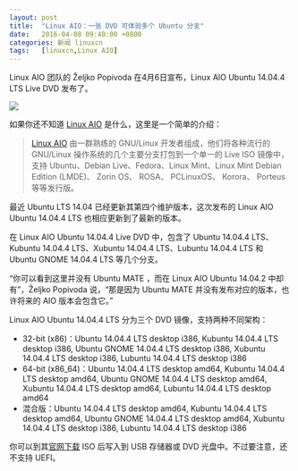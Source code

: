 ```yaml
---
layout: post
title:	"Linux AIO：一张 DVD 可体验多个 Ubuntu 分支"
date:	2016-04-08 09:40:00 +0800 
categories:	新闻 linuxcn 
tags:	[linuxcn,Linux AIO]
---
```



Linux AIO 团队的 Željko Popivoda 在4月6日宣布，Linux AIO Ubuntu 14.04.4 LTS Live DVD 发布了。


![](/Asserts/Images//attachment/album/201604/08/055955m8l46esz1vlvo8og.jpg)


如果你还不知道 [Linux AIO](http://linuxaio.net/) 是什么，这里是一个简单的介绍：



> 
> [Linux AIO](http://linuxaio.net/) 由一群熟练的 GNU/Linux 开发者组成，他们将各种流行的 GNU/Linux 操作系统的几个主要分支打包到一个单一的 Live ISO 镜像中，支持 Ubuntu、Debian Live、Fedora、Linux Mint、Linux Mint Debian Edition (LMDE)、 Zorin OS、 ROSA、 PCLinuxOS、 Korora、 Porteus 等等发行版。
> 
> 
> 


最近 Ubuntu LTS 14.04 已经更新其第四个维护版本，这次发布的 Linux AIO Ubuntu 14.04.4 LTS 也相应更新到了最新的版本。


在 Linux AIO Ubuntu 14.04.4 Live DVD 中，包含了 Ubuntu 14.04.4 LTS、Kubuntu 14.04.4 LTS、Xubuntu 14.04.4 LTS、Lubuntu 14.04.4 LTS 和 Ubuntu GNOME 14.04.4 LTS 等几个分支。


“你可以看到这里并没有 Ubuntu MATE ，而在 Linux AIO Ubuntu 14.04.2 中却有”，Željko Popivoda 说，“那是因为 Ubuntu MATE 并没有发布对应的版本，也许将来的 AIO 版本会包含它。”


Linux AIO Ubuntu 14.04.4 LTS 分为三个 DVD 镜像，支持两种不同架构：


* 32-bit (x86)：Ubuntu 14.04.4 LTS desktop i386, Kubuntu 14.04.4 LTS desktop i386, Ubuntu GNOME 14.04.4 LTS desktop i386, Xubuntu 14.04.4 LTS desktop i386, Lubuntu 14.04.4 LTS desktop i386
* 64-bit (x86\_64)：Ubuntu 14.04.4 LTS desktop amd64, Kubuntu 14.04.4 LTS desktop amd64, Ubuntu GNOME 14.04.4 LTS desktop amd64, Xubuntu 14.04.4 LTS desktop amd64, Lubuntu 14.04.4 LTS desktop amd64
* 混合版：Ubuntu 14.04.4 LTS desktop amd64, Kubuntu 14.04.4 LTS desktop amd64, Ubuntu GNOME 14.04.4 LTS desktop amd64, Xubuntu 14.04.4 LTS desktop i386, Lubuntu 14.04.4 LTS desktop i386


你可以到其[官网下载](http://linuxaio.net/downloads/linux-aio-ubuntu/lts-releases/) ISO 后写入到 USB 存储器或 DVD 光盘中。不过要注意，还不支持 UEFI。
